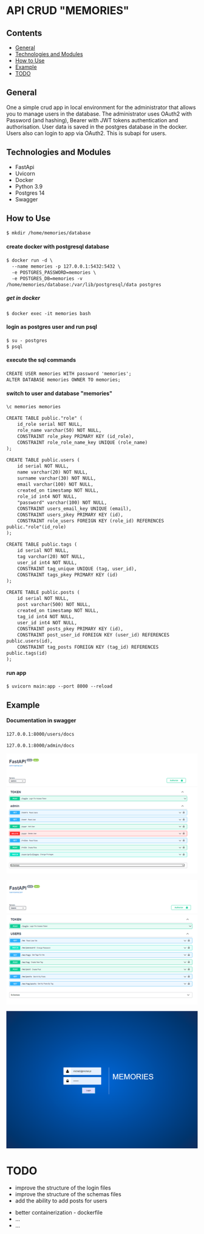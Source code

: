 # API CRUD "MEMORIES"

## Contents

* [ General ](#general)
* [ Technologies and Modules ](#tech)
* [ How to Use ](#howTo)
* [ Example ](#example)
* [ TODO ](#todo)

<a name="general"></a>
## General

One a simple crud app in local environment for the administrator that allows you to manage users in the database. 
The administrator uses OAuth2 with Password (and hashing), Bearer with JWT tokens  authentication and authorisation.
User data is saved in the postgres database in the docker.
Users also can login to app via OAuth2. This is subapi for users. 


<a name="tech"></a>
## Technologies and Modules

- FastApi
- Uvicorn
- Docker
- Python 3.9
- Postgres 14
- Swagger


<a name="howTo"></a>
## How to Use


```shell
$ mkdir /home/memories/database
```

#### create docker with postgresql database
```shell
$ docker run -d \
  --name memories -p 127.0.0.1:5432:5432 \
  -e POSTGRES_PASSWORD=memories \
  -e POSTGRES_DB=memories -v /home/memories/database:/var/lib/postgresql/data postgres
```

##### get in docker
```shell
$ docker exec -it memories bash
```

#### login as postgres user and run psql
```shell
$ su - postgres
$ psql
```

#### execute the sql commands
```shell
CREATE USER memories WITH password 'memories';
ALTER DATABASE memories OWNER TO memories;
```

#### switch to user and database "memories"
```shell
\c memories memories
```

```shell
CREATE TABLE public."role" (
	id_role serial NOT NULL,
	role_name varchar(50) NOT NULL,
	CONSTRAINT role_pkey PRIMARY KEY (id_role),
	CONSTRAINT role_role_name_key UNIQUE (role_name)
);
```

```shell
CREATE TABLE public.users (
	id serial NOT NULL,
	name varchar(20) NOT NULL,
	surname varchar(30) NOT NULL,
	email varchar(100) NOT NULL,
	created_on timestamp NOT NULL,
	role_id int4 NOT NULL,
	"password" varchar(100) NOT NULL,
	CONSTRAINT users_email_key UNIQUE (email),
	CONSTRAINT users_pkey PRIMARY KEY (id),
	CONSTRAINT role_users FOREIGN KEY (role_id) REFERENCES public."role"(id_role)
);
```

```shell
CREATE TABLE public.tags (
	id serial NOT NULL,
	tag varchar(20) NOT NULL,
	user_id int4 NOT NULL,
	CONSTRAINT tag_unique UNIQUE (tag, user_id),
	CONSTRAINT tags_pkey PRIMARY KEY (id)
);
```

```shell
CREATE TABLE public.posts (
	id serial NOT NULL,
	post varchar(500) NOT NULL,
	created_on timestamp NOT NULL,
	tag_id int4 NOT NULL,
	user_id int4 NOT NULL,
	CONSTRAINT posts_pkey PRIMARY KEY (id),
	CONSTRAINT post_user_id FOREIGN KEY (user_id) REFERENCES public.users(id),
	CONSTRAINT tag_posts FOREIGN KEY (tag_id) REFERENCES public.tags(id)
);
```

#### run app
```shell
$ uvicorn main:app --port 8000 --reload
```


<a name="example"></a>
## Example

#### Documentation in swagger
```
127.0.0.1:8000/users/docs
```

```
127.0.0.1:8000/admin/docs
```


![Screenshot](https://github.com/michalkrzem/memories/blob/main/Swagger_admin.PNG)

![Screenshot2](https://github.com/michalkrzem/memories/blob/main/Swagger_users.PNG)

![Screenshot3](https://github.com/michalkrzem/memories/blob/main/users_login_panel.PNG)

<a name="todo"></a>
# TODO

+ improve the structure of the login files
+ improve the structure of the schemas files
+ add the ability to add posts for users
- better containerization - dockerfile
- ...
- ...
